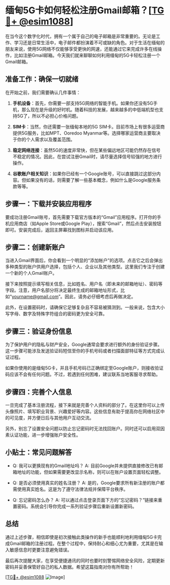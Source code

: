 # 缅甸5G卡如何轻松注册Gmail邮箱？[[TG💪+ @esim1088](https://t.me/s/esim1088)]

在当今这个数字化时代，拥有一个属于自己的电子邮箱是非常重要的。无论是工作、学习还是日常生活中，电子邮件都扮演着不可或缺的角色。对于生活在缅甸的朋友来说，使用5G网络不仅能够享受更快的网速，还能通过它来完成许多在线操作，比如注册Gmail邮箱。今天我们就来聊聊如何利用缅甸的5G卡轻松注册一个Gmail邮箱。

## 准备工作：确保一切就绪

在开始之前，我们需要确认几件事情：

1. **手机设备**：首先，你需要一部支持5G网络的智能手机。如果你还没有5G手机，那么现在是升级的好时机。随着科技的发展，越来越多的中低端机型也支持5G了，所以不必担心价格问题。

2. **SIM卡**：当然，你还需要一张缅甸本地的5G SIM卡。目前市场上有很多运营商提供5G服务，比如MPT、Ooredoo Myanmar等。选择哪家运营商主要取决于你的个人需求以及覆盖范围。

3. **稳定网络连接**：虽然5G的速度非常快，但在某些偏远地区可能仍然存在信号不稳定的情况。因此，在尝试注册Gmail时，请尽量选择信号较强的地方进行操作。

4. **谷歌账户相关知识**：如果你已经有一个Google账号，可以直接跳过这部分内容。但如果没有的话，则需要了解一些基本概念，例如什么是Google服务条款等等。

## 步骤一：下载并安装应用程序

要成功注册Gmail账号，首先需要下载官方版本的“Gmail”应用程序。打开你的手机应用商店（如Apple Store或Google Play），搜索“Gmail”，然后点击安装按钮即可。安装完成后，返回主屏幕找到图标并启动该应用。

## 步骤二：创建新账户

当进入Gmail界面后，你会看到一个明显的“添加帐户”的选项。点击它之后会弹出多种类型的账户供用户选择，包括个人、企业以及其他类型。这里我们专注于创建一个新的个人Gmail账户。

接下来按照提示填写相关信息，比如姓名、用户名（即未来的邮箱地址）、密码等字段。注意，用户名部分将决定最终生成的邮箱地址形式，比如“yourname@gmail.com”。因此，请务必仔细考虑后再做决定。

此外，在设置密码时，请确保它足够复杂且不容易被猜测到。一般来说，包含大小写字母、数字及特殊字符组合的密码更为安全可靠。

## 步骤三：验证身份信息

为了保护用户的隐私与财产安全，Google通常会要求进行额外的身份验证步骤。这一步骤可能涉及发送验证码短信至你的手机号码或者扫描面部特征等方式完成认证过程。

如果你使用的是缅甸5G卡，并且手机号码已正确绑定至Google账户，则接收验证码应该不会有任何问题。不过，若遇到任何困难，建议联系当地客服寻求帮助。

## 步骤四：完善个人信息

一旦完成了基本注册流程，接下来就是完善个人资料的部分了。在这里你可以上传头像照片、填写职业背景、兴趣爱好等内容。这些信息有助于提高你在网络社区中的可见度，并方便日后与其他用户互动交流。

另外，别忘了设置安全问题以防止忘记密码时无法找回账户。同时还可以启用双因素认证功能，进一步增强账户安全性。

## 小贴士：常见问题解答

- Q: 我可以更换现有的Gmail地址吗？
  A: 目前Google并未提供直接修改已有邮箱地址的功能，但如果需要更改显示名称，则可以在账户设置页面轻松调整。

- Q: 是否必须使用真实的姓名注册？
  A: 是的，Google要求所有新注册的账户都需使用真实姓名。这是为了遵守法律法规并保障平台秩序。

- Q: 忘记密码怎么办？
  A: 可以通过点击登录页面下方的“忘记密码？”链接来重置密码。系统会引导你完成一系列验证步骤后重新设置新密码。

## 总结

通过上述步骤，相信即使是初次接触此类操作的新手也能顺利地利用缅甸5G卡完成Gmail邮箱的注册过程。在整个过程中，保持耐心和细心尤为重要，尤其是在输入敏感信息时更要注意避免错误。

最后再次提醒大家，在享受便捷通讯的同时也要时刻警惕网络安全风险，定期更新密码并妥善保管好自己的私人数据。希望这篇指南对你有所帮助！

[[TG💪+ @esim1088](https://t.me/s/esim1088) ![Image](https://i.postimg.cc/4NQfJmqS/Snipaste-2025-05-13-00-14-12.png)]